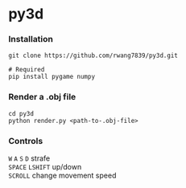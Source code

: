 # py3d

### Installation
```
git clone https://github.com/rwang7839/py3d.git

# Required
pip install pygame numpy
```

### Render a .obj file
```
cd py3d
python render.py <path-to-.obj-file>
```

### Controls
`W` `A` `S` `D` strafe  
`SPACE` `LSHIFT` up/down  
`SCROLL` change movement speed  
